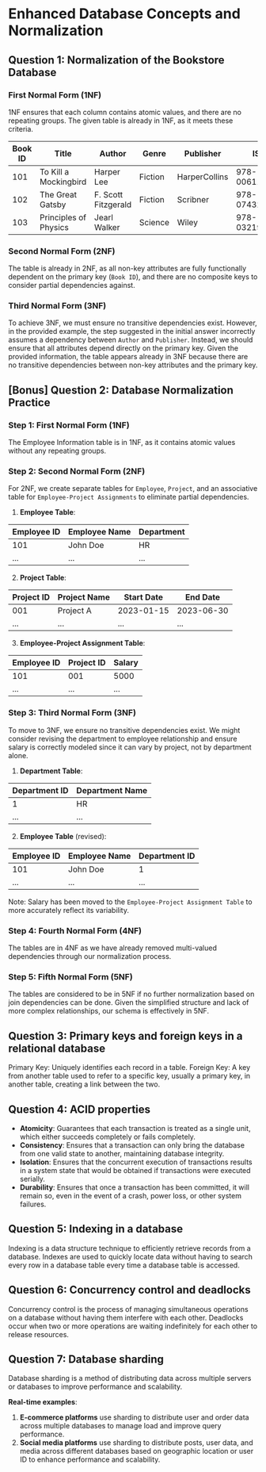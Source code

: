 # Enhanced Database Concepts and Normalization

## Question 1: Normalization of the Bookstore Database

### First Normal Form (1NF)

1NF ensures that each column contains atomic values, and there are no repeating groups. The given table is already in 1NF, as it meets these criteria.

| Book ID | Title                 | Author              | Genre   | Publisher     | ISBN           | Price |
| ------- | --------------------- | ------------------- | ------- | ------------- | -------------- | ----- |
| 101     | To Kill a Mockingbird | Harper Lee          | Fiction | HarperCollins | 978-0061120084 | 10.99 |
| 102     | The Great Gatsby      | F. Scott Fitzgerald | Fiction | Scribner      | 978-0743273565 | 12.50 |
| 103     | Principles of Physics | Jearl Walker        | Science | Wiley         | 978-0321976444 | 50.00 |

### Second Normal Form (2NF)

The table is already in 2NF, as all non-key attributes are fully functionally dependent on the primary key (`Book ID`), and there are no composite keys to consider partial dependencies against.

### Third Normal Form (3NF)

To achieve 3NF, we must ensure no transitive dependencies exist. However, in the provided example, the step suggested in the initial answer incorrectly assumes a dependency between `Author` and `Publisher`. Instead, we should ensure that all attributes depend directly on the primary key. Given the provided information, the table appears already in 3NF because there are no transitive dependencies between non-key attributes and the primary key.

## [Bonus] Question 2: Database Normalization Practice

### Step 1: First Normal Form (1NF)

The Employee Information table is in 1NF, as it contains atomic values without any repeating groups.

### Step 2: Second Normal Form (2NF)

For 2NF, we create separate tables for `Employee`, `Project`, and an associative table for `Employee-Project Assignments` to eliminate partial dependencies.

1. **Employee Table**:

| Employee ID | Employee Name | Department |
| ----------- | ------------- | ---------- |
| 101         | John Doe      | HR         |
| ...         | ...           | ...        |

2. **Project Table**:

| Project ID | Project Name | Start Date | End Date   |
| ---------- | ------------ | ---------- | ---------- |
| 001        | Project A    | 2023-01-15 | 2023-06-30 |
| ...        | ...          | ...        | ...        |

3. **Employee-Project Assignment Table**:

| Employee ID | Project ID | Salary |
| ----------- | ---------- | ------ |
| 101         | 001        | 5000   |
| ...         | ...        | ...    |

### Step 3: Third Normal Form (3NF)

To move to 3NF, we ensure no transitive dependencies exist. We might consider revising the department to employee relationship and ensure salary is correctly modeled since it can vary by project, not by department alone.

1. **Department Table**:

| Department ID | Department Name |
| ------------- | --------------- |
| 1             | HR              |
| ...           | ...             |

2. **Employee Table** (revised):

| Employee ID | Employee Name | Department ID |
| ----------- | ------------- | ------------- |
| 101         | John Doe      | 1             |
| ...         | ...           | ...           |

Note: Salary has been moved to the `Employee-Project Assignment Table` to more accurately reflect its variability.

### Step 4: Fourth Normal Form (4NF)

The tables are in 4NF as we have already removed multi-valued dependencies through our normalization process.

### Step 5: Fifth Normal Form (5NF)

The tables are considered to be in 5NF if no further normalization based on join dependencies can be done. Given the simplified structure and lack of more complex relationships, our schema is effectively in 5NF.

## Question 3: Primary keys and foreign keys in a relational database

Primary Key: Uniquely identifies each record in a table.
Foreign Key: A key from another table used to refer to a specific key, usually a primary key, in another table, creating a link between the two.

## Question 4: ACID properties

- **Atomicity**: Guarantees that each transaction is treated as a single unit, which either succeeds completely or fails completely.
- **Consistency**: Ensures that a transaction can only bring the database from one valid state to another, maintaining database integrity.
- **Isolation**: Ensures that the concurrent execution of transactions results in a system state that would be obtained if transactions were executed serially.
- **Durability**: Ensures that once a transaction has been committed, it will remain so, even in the event of a crash, power loss, or other system failures.

## Question 5: Indexing in a database

Indexing is a data structure technique to efficiently retrieve records from a database. Indexes are used to quickly locate data without having to search every row in a database table every time a database table is accessed.

## Question 6: Concurrency control and deadlocks

Concurrency control is the process of managing simultaneous operations on a database without having them interfere with each other. Deadlocks occur when two or more operations are waiting indefinitely for each other to release resources.

## Question 7: Database sharding

Database sharding is a method of distributing data across multiple servers or databases to improve performance and scalability.

**Real-time examples**:

1. **E-commerce platforms** use sharding to distribute user and order data across multiple databases to manage load and improve query performance.
2. **Social media platforms** use sharding to distribute posts, user data, and media across different databases based on geographic location or user ID to enhance performance and scalability.
